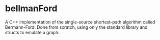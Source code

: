 # bellmanFord
A C++ implementation of the single-source shortest-path algorithm called Bermann-Ford. Done from scratch, using only the standard library and structs to emulate a graph. 
